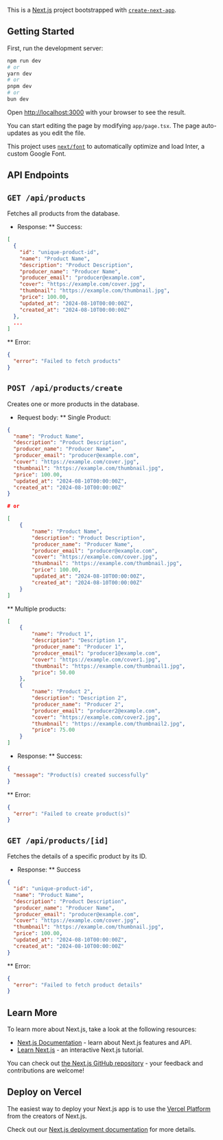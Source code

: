 This is a [Next.js](https://nextjs.org/) project bootstrapped with [`create-next-app`](https://github.com/vercel/next.js/tree/canary/packages/create-next-app).

## Getting Started

First, run the development server:

```bash
npm run dev
# or
yarn dev
# or
pnpm dev
# or
bun dev
```

Open [http://localhost:3000](http://localhost:3000) with your browser to see the result.

You can start editing the page by modifying `app/page.tsx`. The page auto-updates as you edit the file.

This project uses [`next/font`](https://nextjs.org/docs/basic-features/font-optimization) to automatically optimize and load Inter, a custom Google Font.


## API Endpoints
## `GET /api/products`
Fetches all products from the database.

* Response:
** Success:
```json
[
  {
    "id": "unique-product-id",
    "name": "Product Name",
    "description": "Product Description",
    "producer_name": "Producer Name",
    "producer_email": "producer@example.com",
    "cover": "https://example.com/cover.jpg",
    "thumbnail": "https://example.com/thumbnail.jpg",
    "price": 100.00,
    "updated_at": "2024-08-10T00:00:00Z",
    "created_at": "2024-08-10T00:00:00Z"
  },
  ...
]
```
** Error:
```json
{
  "error": "Failed to fetch products"
}
```

## `POST /api/products/create`
Creates one or more products in the database.

* Request body:
** Single Product:
```json
{
  "name": "Product Name",
  "description": "Product Description",
  "producer_name": "Producer Name",
  "producer_email": "producer@example.com",
  "cover": "https://example.com/cover.jpg",
  "thumbnail": "https://example.com/thumbnail.jpg",
  "price": 100.00,
  "updated_at": "2024-08-10T00:00:00Z",
  "created_at": "2024-08-10T00:00:00Z"
}

# or

[
    {
        "name": "Product Name",
        "description": "Product Description",
        "producer_name": "Producer Name",
        "producer_email": "producer@example.com",
        "cover": "https://example.com/cover.jpg",
        "thumbnail": "https://example.com/thumbnail.jpg",
        "price": 100.00,
        "updated_at": "2024-08-10T00:00:00Z",
        "created_at": "2024-08-10T00:00:00Z"
    }
]
```
** Multiple products:
```json
[
    {
        "name": "Product 1",
        "description": "Description 1",
        "producer_name": "Producer 1",
        "producer_email": "producer1@example.com",
        "cover": "https://example.com/cover1.jpg",
        "thumbnail": "https://example.com/thumbnail1.jpg",
        "price": 50.00
    },
    {
        "name": "Product 2",
        "description": "Description 2",
        "producer_name": "Producer 2",
        "producer_email": "producer2@example.com",
        "cover": "https://example.com/cover2.jpg",
        "thumbnail": "https://example.com/thumbnail2.jpg",
        "price": 75.00
    }
]
```

* Response:
** Success:
```json
{
  "message": "Product(s) created successfully"
}
```
** Error:
```json
{
  "error": "Failed to create product(s)"
}
```

## `GET /api/products/[id]`
Fetches the details of a specific product by its ID.

* Response:
** Success
```json
{
  "id": "unique-product-id",
  "name": "Product Name",
  "description": "Product Description",
  "producer_name": "Producer Name",
  "producer_email": "producer@example.com",
  "cover": "https://example.com/cover.jpg",
  "thumbnail": "https://example.com/thumbnail.jpg",
  "price": 100.00,
  "updated_at": "2024-08-10T00:00:00Z",
  "created_at": "2024-08-10T00:00:00Z"
}
```
** Error:
```json
{
  "error": "Failed to fetch product details"
}
```



## Learn More

To learn more about Next.js, take a look at the following resources:

- [Next.js Documentation](https://nextjs.org/docs) - learn about Next.js features and API.
- [Learn Next.js](https://nextjs.org/learn) - an interactive Next.js tutorial.

You can check out [the Next.js GitHub repository](https://github.com/vercel/next.js/) - your feedback and contributions are welcome!

## Deploy on Vercel

The easiest way to deploy your Next.js app is to use the [Vercel Platform](https://vercel.com/new?utm_medium=default-template&filter=next.js&utm_source=create-next-app&utm_campaign=create-next-app-readme) from the creators of Next.js.

Check out our [Next.js deployment documentation](https://nextjs.org/docs/deployment) for more details.
